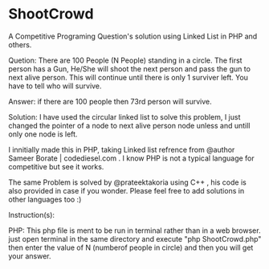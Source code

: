 # ShootCrowd
A Competitive Programing Question's solution using Linked List in PHP and others.

Quetion:
  There are 100 People (N People) standing in a circle. The first person has a Gun, He/She will shoot the next person and pass the            gun to next alive person. This will continue until there is only 1 surviver left. You have to tell who will survive.
  
Answer:
  if there are 100 people then 73rd person will survive.
  
Solution:
  I have used the circular linked list to solve this problem, I just changed the pointer of a node to next alive person node unless and untill only one node is left.
  
  I innitially made this in PHP, taking Linked list refrence from  @author Sameer Borate | codediesel.com . I know PHP is not a typical language for competitive but see it works.
  
  The same Problem is solved by @prateektakoria using C++ , his code is also provided in case if you wonder. Please feel free to add solutions in other languages too :)
  
Instruction(s):

  PHP:
    This php file is ment to be run in terminal rather than in a web browser. just open terminal in the same directory and execute "php ShootCrowd.php" then enter the value of N (numberof people in circle) and then you will get your answer.
